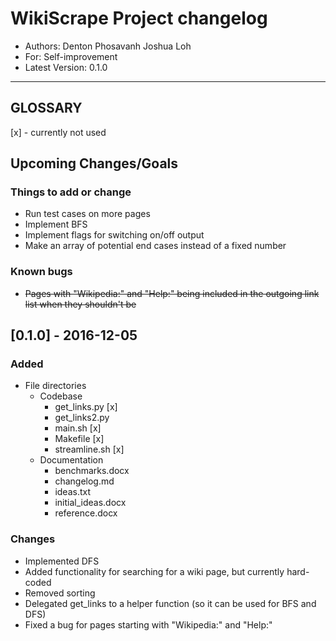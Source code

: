 # WikiScrape Project changelog
- Authors: Denton Phosavanh Joshua Loh
- For: Self-improvement
- Latest Version: 0.1.0
---
## GLOSSARY
[x] - currently not used

## Upcoming Changes/Goals

### Things to add or change
- Run test cases on more pages
- Implement BFS
- Implement flags for switching on/off output
- Make an array of potential end cases instead of a fixed number

### Known bugs
- ~~Pages with "Wikipedia:" and "Help:" being included in the outgoing link list when they shouldn't be~~	


## [0.1.0] - 2016-12-05
### Added
- File directories
	- Codebase
		- get_links.py [x]
		- get_links2.py
		- main.sh [x]
		- Makefile [x]
		- streamline.sh [x]
	- Documentation
		- benchmarks.docx
		- changelog.md
		- ideas.txt
		- initial_ideas.docx
		- reference.docx

### Changes
- Implemented DFS
- Added functionality for searching for a wiki page, but currently hard-coded
- Removed sorting
- Delegated get_links to a helper function (so it can be used for BFS and DFS)
- Fixed a bug for pages starting with "Wikipedia:" and "Help:"